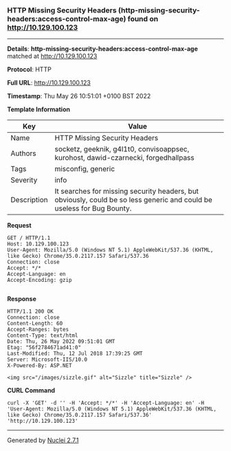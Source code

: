 ### HTTP Missing Security Headers (http-missing-security-headers:access-control-max-age) found on http://10.129.100.123
---
**Details**: **http-missing-security-headers:access-control-max-age**  matched at http://10.129.100.123

**Protocol**: HTTP

**Full URL**: http://10.129.100.123

**Timestamp**: Thu May 26 10:51:01 +0100 BST 2022

**Template Information**

| Key | Value |
|---|---|
| Name | HTTP Missing Security Headers |
| Authors | socketz, geeknik, g4l1t0, convisoappsec, kurohost, dawid-czarnecki, forgedhallpass |
| Tags | misconfig, generic |
| Severity | info |
| Description | It searches for missing security headers, but obviously, could be so less generic and could be useless for Bug Bounty. |

**Request**
```http
GET / HTTP/1.1
Host: 10.129.100.123
User-Agent: Mozilla/5.0 (Windows NT 5.1) AppleWebKit/537.36 (KHTML, like Gecko) Chrome/35.0.2117.157 Safari/537.36
Connection: close
Accept: */*
Accept-Language: en
Accept-Encoding: gzip


```

**Response**
```http
HTTP/1.1 200 OK
Connection: close
Content-Length: 60
Accept-Ranges: bytes
Content-Type: text/html
Date: Thu, 26 May 2022 09:51:01 GMT
Etag: "56f2784671ad41:0"
Last-Modified: Thu, 12 Jul 2018 17:39:25 GMT
Server: Microsoft-IIS/10.0
X-Powered-By: ASP.NET

<img src="/images/sizzle.gif" alt="Sizzle" title="Sizzle" />
```


**CURL Command**
```
curl -X 'GET' -d '' -H 'Accept: */*' -H 'Accept-Language: en' -H 'User-Agent: Mozilla/5.0 (Windows NT 5.1) AppleWebKit/537.36 (KHTML, like Gecko) Chrome/35.0.2117.157 Safari/537.36' 'http://10.129.100.123'
```
---
Generated by [Nuclei 2.7.1](https://github.com/projectdiscovery/nuclei)